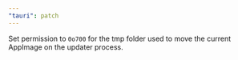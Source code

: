 ```yaml
---
"tauri": patch
---
```


Set permission to `0o700` for the tmp folder used to move the current AppImage on the updater process.
